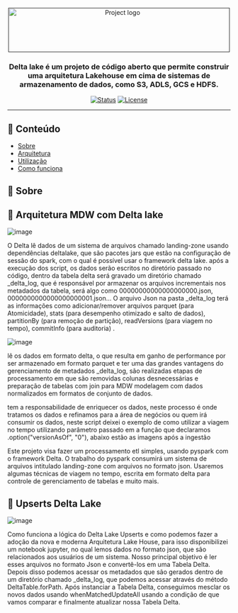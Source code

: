 <p align="center">
  <a href="" rel="noopener">
 <img width=500px height=100px src="https://docs.delta.io/latest/_static/delta-lake-logo.png" alt="Project logo"></a>
</p>

<h3 align="center">Delta lake é um projeto de código aberto que permite construir uma arquitetura Lakehouse em cima de sistemas de armazenamento de dados, como S3, ADLS, GCS e HDFS.</h3>

<div align="center">

[![Status](https://img.shields.io/badge/status-active-success.svg)]()
[![License](https://img.shields.io/badge/license-MIT-blue.svg)](/LICENSE)

</div>

---

## 📝 Conteúdo

- [Sobre](#about)
- [Arquitetura](#architeture)
- [Utilização](#usage)
- [Como funciona](#built_using)

## 🧐 Sobre <a name = "about"></a>

## 🔧 Arquitetura MDW com Delta lake <a name = "architeture"></a>

![image](https://live-delta-io.pantheonsite.io/wp-content/uploads/2019/04/Delta-Lake-marketecture-0423c.png)


O Delta lê dados de um sistema de arquivos chamado landing-zone usando dependências deltalake, que são pacotes jars que estão na configuração de sessão do spark, com o qual é possível usar o framework delta lake. após a execução dos script, os dados serão escritos no diretório passado no código, dentro da tabela delta será gravado um diretório chamado _delta_log, que é responsável por armazenar os arquivos incrementais nos metadados da tabela, será algo como
00000000000000000000.json, 0000000000000000000001.json...
O arquivo Json na pasta _delta_log terá as informações como adicionar/remover arquivos parquet (para Atomicidade), stats (para desempenho otimizado e salto de dados), partitionBy (para remoção de partição), readVersions (para viagem no tempo), commitInfo (para auditoria) .

![image](https://miro.medium.com/max/1400/0*5XnRRdbrbuuNGFzJ.png)

lê os dados em formato delta, o que resulta em ganho de performance por ser armazenado em formato parquet e ter uma das grandes vantagens do gerenciamento de metadados _delta_log, são realizadas etapas de processamento em que são removidas colunas desnecessárias e preparação de tabelas com join para MDW modelagem com dados normalizados em formatos de conjunto de dados.

tem a responsabilidade de enriquecer os dados, neste processo é onde tratamos os dados e refinamos para a área de negócios ou quem irá consumir os dados, neste script deixei o exemplo de como utilizar a viagem no tempo utilizando parâmetro passado em a função que declaramos .option("versionAsOf", "0"), abaixo estão as imagens após a ingestão


Este projeto visa fazer um processamento etl simples, usando pyspark com o framework Delta. O trabalho do pyspark consumirá um sistema de arquivos intitulado landing-zone com arquivos no formato json. Usaremos algumas técnicas de viagem no tempo, escrita em formato delta para controle de gerenciamento de tabelas e muito mais.

## 🔧 Upserts Delta Lake <a name = "deltalake"></a>

![image](https://i.ytimg.com/vi/R4f6SKOetB4/maxresdefault.jpg)

Como funciona a lógica do Delta Lake Upserts e como podemos fazer a adoção da nova e moderna Arquitetura Lake House, para isso disponibilizei um notebook jupyter, no qual lemos dados no formato json, que são relacionados aos usuários de um sistema. Nosso principal objetivo é ler esses arquivos no formato Json e convertê-los em uma Tabela Delta. Depois disso podemos acessar os metadados que são gerados dentro de um diretório chamado _delta_log, que podemos acessar através do método DeltaTable.forPath. Após instanciar a Tabela Delta, conseguimos mesclar os novos dados usando whenMatchedUpdateAll usando a condição de que vamos comparar e finalmente atualizar nossa Tabela Delta.